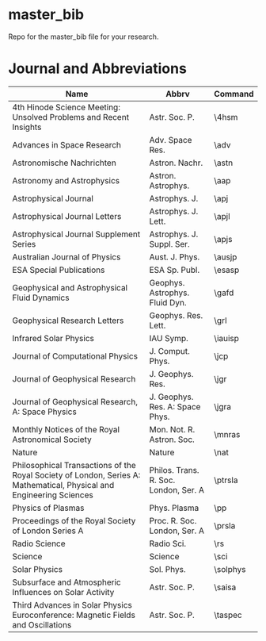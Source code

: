 # master_bib
Repo for the master_bib file for your research. 

# Journal and Abbreviations
| Name | Abbrv | Command |
| ---- | ----- | ------- |
| 4th Hinode Science Meeting: Unsolved Problems and Recent Insights | Astr. Soc. P. | \4hsm |
| Advances in Space Research | Adv. Space Res. | \adv |
| Astronomische Nachrichten | Astron. Nachr. | \astn | 
| Astronomy and Astrophysics | Astron. Astrophys. | \aap |
| Astrophysical Journal | Astrophys. J. | \apj |
| Astrophysical Journal Letters | Astrophys. J. Lett. | \apjl |
| Astrophysical Journal Supplement Series | Astrophys. J. Suppl. Ser. | \apjs |
| Australian Journal of Physics | Aust. J. Phys. | \ausjp |
| ESA Special Publications | ESA Sp. Publ. | \esasp | 
| Geophysical and Astrophysical Fluid Dynamics | Geophys. Astrophys. Fluid Dyn. | \gafd |
| Geophysical Research Letters | Geophys. Res. Lett. | \grl |
| Infrared Solar Physics | IAU Symp. | \iauisp | 
| Journal of Computational Physics | J. Comput. Phys. | \jcp |
| Journal of Geophysical Research | J. Geophys. Res. | \jgr |
| Journal of Geophysical Research, A: Space Physics | J. Geophys. Res. A: Space Phys. | \jgra | 
| Monthly Notices of the Royal Astronomical Society | Mon. Not. R. Astron. Soc. | \mnras |
| Nature | Nature | \nat |
| Philosophical Transactions of the Royal Society of London, Series A: Mathematical, Physical and Engineering Sciences | Philos. Trans. R. Soc. London, Ser. A | \ptrsla |
| Physics of Plasmas | Phys. Plasma | \pp | 
| Proceedings of the Royal Society of London Series A | Proc. R. Soc. London, Ser. A | \prsla |
| Radio Science | Radio Sci. | \rs |
| Science | Science | \sci |
| Solar Physics | Sol. Phys. | \solphys | 
| Subsurface and Atmospheric Influences on Solar Activity | Astr. Soc. P. | \saisa |
| Third Advances in Solar Physics Euroconference: Magnetic Fields and Oscillations | Astr. Soc. P. | \taspec |

